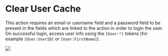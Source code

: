# Clear User Cache

This action requires an email or username field and a password field to be present in the fields which are linked to the action in order to login the user. On successful login, access user info using the `[User:*]` tokens (for example `[User:UserID]` or `[User:FirstName]`).

![](assets/clear-user-cache.png)
